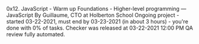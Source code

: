 0x12. JavaScript - Warm up
 Foundations - Higher-level programming ― JavaScript
 By Guillaume, CTO at Holberton School
 Ongoing project - started 03-22-2021, must end by 03-23-2021 (in about 3 hours) - you're done with 0% of tasks.
 Checker was released at 03-22-2021 12:00 PM
 QA review fully automated.